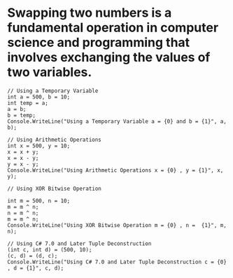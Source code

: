 # Swapping two numbers is a fundamental operation in computer science and programming that involves exchanging the values of two variables.

```
// Using a Temporary Variable
int a = 500, b = 10;
int temp = a;
a = b;
b = temp;
Console.WriteLine("Using a Temporary Variable a = {0} and b = {1}", a, b);

// Using Arithmetic Operations
int x = 500, y = 10;
x = x + y;
x = x - y;
y = x - y;
Console.WriteLine("Using Arithmetic Operations x = {0} , y = {1}", x, y);

// Using XOR Bitwise Operation

int m = 500, n = 10;
m = m ^ n;
n = m ^ n;
m = m ^ n;
Console.WriteLine("Using XOR Bitwise Operation m = {0} , n =  {1}", m, n);

// Using C# 7.0 and Later Tuple Deconstruction
(int c, int d) = (500, 10);
(c, d) = (d, c);
Console.WriteLine("Using C# 7.0 and Later Tuple Deconstruction c = {0} , d = {1}", c, d);

```
